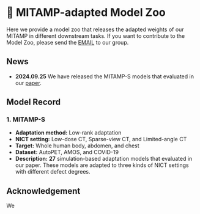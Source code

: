 # :monkey: MITAMP-adapted Model Zoo

Here we provide a model zoo that releases the adapted weights of our MITAMP in different downstream tasks. If you want to contribute to the Model Zoo, please send the [EMAIL](mailto:ythe1995@163.com) to our group.

## News
- **2024.09.25** We have released the MITAMP-S models that evaluated in our [paper](*******).

## Model Record
### 1. MITAMP-S
- **Adaptation method:** Low-rank adaptation
- **NICT setting:** Low-dose CT, Sparse-view CT, and Limited-angle CT
- **Target:** Whole human body, abdomen, and chest
- **Dataset:** AutoPET, AMOS, and COVID-19
- **Description:** **27** simulation-based adaptation models that evaluated in our paper. These models are adapted to three kinds of NICT settings with different defect degrees.

## Acknowledgement
We
